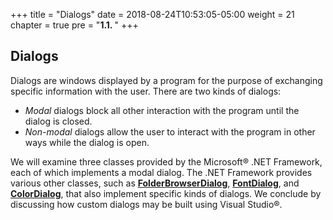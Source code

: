 +++
title = "Dialogs"
date = 2018-08-24T10:53:05-05:00
weight = 21
chapter = true
pre = "<b>1.1. </b>"
+++


## Dialogs

Dialogs are windows displayed by a program for the purpose of exchanging
specific information with the user. There are two kinds of dialogs:

  - *Modal* dialogs block all other interaction with the program until
    the dialog is closed.
  - *Non-modal* dialogs allow the user to interact with the program in
    other ways while the dialog is open.

We will examine three classes provided by the Microsoft® .NET
Framework, each of which implements a modal dialog. The .NET Framework
provides various other classes, such as
[**FolderBrowserDialog**](http://msdn.microsoft.com/en-us/library/system.windows.forms.folderbrowserdialog\(v=vs.110\).aspx),
[**FontDialog**](http://msdn.microsoft.com/en-us/library/system.windows.forms.fontdialog\(v=vs.110\).aspx),
and
[**ColorDialog**](http://msdn.microsoft.com/en-us/library/system.windows.forms.colordialog\(v=vs.110\).aspx),
that also implement specific kinds of dialogs. We conclude by discussing
how custom dialogs may be built using Visual Studio®.
